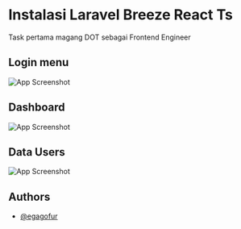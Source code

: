 
# Instalasi Laravel Breeze React Ts

Task pertama magang DOT sebagai Frontend Engineer



## Login menu

![App Screenshot](https://i.ibb.co/XxFpFP9/Screenshot-20230104-153541.png)

## Dashboard

![App Screenshot](https://i.ibb.co/89Wg8Zv/Screenshot-20230104-153603.png)

## Data Users
![App Screenshot](https://i.ibb.co/68RzFwP/Screenshot-20230104-153829.png)
## Authors

- [@egagofur](https://www.github.com/egagofur)